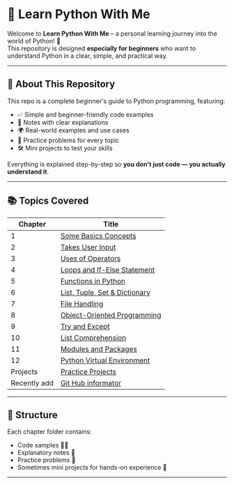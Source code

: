 # 📘 Learn Python With Me

Welcome to **Learn Python With Me** – a personal learning journey into the world of Python! 🐍  
This repository is designed **especially for beginners** who want to understand Python in a clear, simple, and practical way.

---

## 🌟 About This Repository

This repo is a complete beginner's guide to Python programming, featuring:

- ✅ Simple and beginner-friendly code examples  
- 📝 Notes with clear explanations  
- 🌍 Real-world examples and use cases  
- 🧠 Practice problems for every topic  
- 🛠️ Mini projects to test your skills  

Everything is explained step-by-step so **you don't just code — you actually understand it**.

---

## 📚 Topics Covered

| Chapter | Title                                |
|---------|--------------------------------------|
| 1       | [Some Basics Concepts](https://github.com/BishtManas/learn_python_with_me/tree/main/chapter%201%20some%20basics%20concepts.)                 |
| 2       | [Takes User Input](https://github.com/BishtManas/learn_python_with_me/tree/main/chapter%202%20Takes%20user%20input.)                     |
| 3       | [Uses of Operators](https://github.com/BishtManas/learn_python_with_me/tree/main/chapter%203%20uses%20of%20operators.)                    |
| 4       | [Loops and If-Else Statement](https://github.com/BishtManas/learn_python_with_me/tree/main/chapter%204%20loops%20and%20if%20else%20statement.)          |
| 5       | [Functions in Python](https://github.com/BishtManas/learn_python_with_me/tree/main/chapter%205%20functions%20in%20python.)                  |
| 6       | [List, Tuple, Set & Dictionary](https://github.com/BishtManas/learn_python_with_me/tree/main/chapter%206%20List%2C%20Tuple%2C%20Set%20%26%20Dictionary)        |
| 7       | [File Handling](https://github.com/BishtManas/learn_python_with_me/tree/main/chapter%207%20File%20Handling.)                        |
| 8       | [Object-Oriented Programming](https://github.com/BishtManas/learn_python_with_me/tree/main/chapter%208%20Object-Oriented%20Programming.)          |
| 9       | [Try and Except](https://github.com/BishtManas/learn_python_with_me/tree/main/chapter%209%20Try%20and%20Except.)                       |
| 10      | [List Comprehension](https://github.com/BishtManas/learn_python_with_me/tree/main/chapter%2010%20List%20Comprehension.)                   |
| 11      | [Modules and Packages](https://github.com/BishtManas/learn_python_with_me/tree/main/chapter%2011%20Modules%20and%20packages%20)                 |
| 12      | [Python Virtual Environment](https://github.com/BishtManas/learn_python_with_me/tree/main/chapter%2012%20Python%20Virtual%20Environment%20)           |
|Projects       | [Practice Projects](https://github.com/BishtManas/learn_python_with_me/tree/main/Practice%20Projects.)                    |
|Recently add| [Git Hub informator](https://github.com/BishtManas/learn_python_with_me/blob/main/make_github_info(with_api).py)|

---

## 🧩 Structure

Each chapter folder contains:
- Code samples 🧑‍💻  
- Explanatory notes 📄  
- Practice problems 🧪  
- Sometimes mini projects for hands-on experience 🎯  

---
